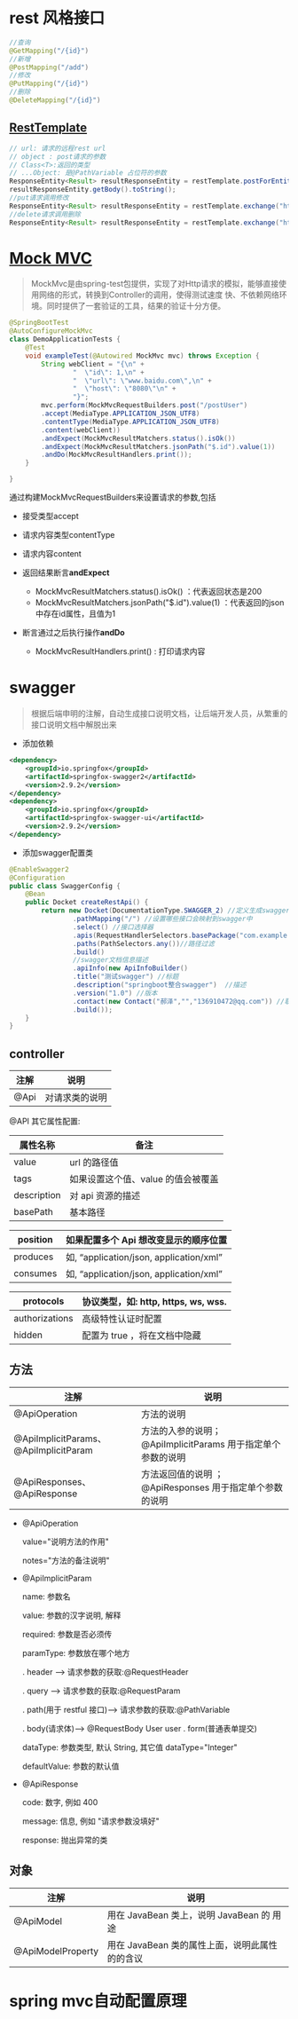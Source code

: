 # rest 风格接口

```java
//查询
@GetMapping("/{id}")
//新增
@PostMapping("/add")
//修改
@PutMapping("/{id}")
//删除
@DeleteMapping("/{id}")
```

## [RestTemplate](https://docs.spring.io/spring-boot/docs/current/reference/html/features.html#features.resttemplate)

```java
// url: 请求的远程rest url
// object : post请求的参数
// Class<T>:返回的类型
// ...Object: 是@PathVariable 占位符的参数
ResponseEntity<Result> resultResponseEntity = restTemplate.postForEntity("http://localhost:8080/user/add", user, Result.class);
resultResponseEntity.getBody().toString();
//put请求调用修改
ResponseEntity<Result> resultResponseEntity = restTemplate.exchange("http://localhost:8080/user/{id}", HttpMethod.PUT, httpEntity, Result.class, 1);
//delete请求调用删除
ResponseEntity<Result> resultResponseEntity = restTemplate.exchange("http://localhost:8080/user/{id}", HttpMethod.DELETE, null, Result.class, 1);
```

# [Mock MVC](https://docs.spring.io/spring-boot/docs/current/reference/html/features.html#features.testing.spring-boot-applications.with-mock-environment)

> MockMvc是由spring-test包提供，实现了对Http请求的模拟，能够直接使用网络的形式，转换到Controller的调用，使得测试速度
> 快、不依赖网络环境。同时提供了一套验证的工具，结果的验证十分方便。

```java
@SpringBootTest
@AutoConfigureMockMvc
class DemoApplicationTests {
	@Test
	void exampleTest(@Autowired MockMvc mvc) throws Exception {
		String webClient = "{\n" +
				"  \"id\": 1,\n" +
				"  \"url\": \"www.baidu.com\",\n" +
				"  \"host\": \"8080\"\n" +
				"}";
		mvc.perform(MockMvcRequestBuilders.post("/postUser")
		.accept(MediaType.APPLICATION_JSON_UTF8)
		.contentType(MediaType.APPLICATION_JSON_UTF8)
		.content(webClient))
		.andExpect(MockMvcResultMatchers.status().isOk())
		.andExpect(MockMvcResultMatchers.jsonPath("$.id").value(1))
		.andDo(MockMvcResultHandlers.print());
	}

}
```

通过构建MockMvcRequestBuilders来设置请求的参数,包括

- 接受类型accept
- 请求内容类型contentType
- 请求内容content
- 返回结果断言**andExpect**
  - MockMvcResultMatchers.status().isOk() ：代表返回状态是200
  - MockMvcResultMatchers.jsonPath("$.id").value(1) ：代表返回的json中存在id属性，且值为1

- 断言通过之后执行操作**andDo**
  - MockMvcResultHandlers.print() : 打印请求内容

# swagger

> 根据后端申明的注解，自动生成接口说明文档，让后端开发人员，从繁重的接口说明文档中解脱出来

- 添加依赖

```xml
<dependency>
    <groupId>io.springfox</groupId>
    <artifactId>springfox-swagger2</artifactId>
    <version>2.9.2</version>
</dependency>
<dependency>
    <groupId>io.springfox</groupId>
    <artifactId>springfox-swagger-ui</artifactId>
    <version>2.9.2</version>
</dependency>
```

- 添加swagger配置类

```java
@EnableSwagger2
@Configuration
public class SwaggerConfig {
	@Bean
	public Docket createRestApi() {
		return new Docket(DocumentationType.SWAGGER_2) //定义生成swagger2规范的文档
				.pathMapping("/") //设置哪些接口会映射到swagger中
				.select() //接口选择器
				.apis(RequestHandlerSelectors.basePackage("com.example.demo")) //api扫描包
				.paths(PathSelectors.any())//路径过滤
				.build()
				//swagger文档信息描述
				.apiInfo(new ApiInfoBuilder()
				.title("测试swagger") //标题
				.description("springboot整合swagger")  //描述
				.version("1.0") //版本
				.contact(new Contact("郝泽","","136910472@qq.com")) //联系人
				.build());
	}
}
```

## **controller** 

| 注解 | 说明           |
| ---- | -------------- |
| @Api | 对请求类的说明 |

@API 其它属性配置:

| 属性名称    | 备注                               |
| ----------- | ---------------------------------- |
| value       | url 的路径值                       |
| tags        | 如果设置这个值、value 的值会被覆盖 |
| description | 对 api 资源的描述                  |
| basePath    | 基本路径                           |

| position | 如果配置多个 Api 想改变显示的顺序位置   |
| -------- | --------------------------------------- |
| produces | 如, “application/json, application/xml” |
| consumes | 如, “application/json, application/xml” |

| protocols      | 协议类型，如: http, https, ws, wss. |
| -------------- | ----------------------------------- |
| authorizations | 高级特性认证时配置                  |
| hidden         | 配置为 true ，将在文档中隐藏        |

## **方法**

| 注解                                  | 说明                                                        |
| ------------------------------------- | ----------------------------------------------------------- |
| @ApiOperation                         | 方法的说明                                                  |
| @ApiImplicitParams、@ApiImplicitParam | 方法的入参的说明；@ApiImplicitParams 用于指定单个参数的说明 |
| @ApiResponses、@ApiResponse           | 方法返回值的说明 ；@ApiResponses 用于指定单个参数的说明     |

- @ApiOperation

  value="说明方法的作用"    

  notes="方法的备注说明"    

- @ApiImplicitParam

  name: 参数名

  value: 参数的汉字说明, 解释

  required: 参数是否必须传

  paramType: 参数放在哪个地方

  . header --> 请求参数的获取:@RequestHeader

  . query --> 请求参数的获取:@RequestParam

  . path(用于 restful 接口)--> 请求参数的获取:@PathVariable

  . body(请求体)-->  @RequestBody User user            . form(普通表单提交)              

  dataType: 参数类型, 默认 String, 其它值 dataType="Integer"

  defaultValue: 参数的默认值

- @ApiResponse

  code: 数字, 例如 400

  message: 信息, 例如 "请求参数没填好"

  response: 抛出异常的类

## **对象**

| 注解              | 说明                                           |
| ----------------- | ---------------------------------------------- |
| @ApiModel         | 用在 JavaBean 类上，说明 JavaBean 的 用途      |
| @ApiModelProperty | 用在 JavaBean 类的属性上面，说明此属性的的含议 |

# spring mvc自动配置原理

